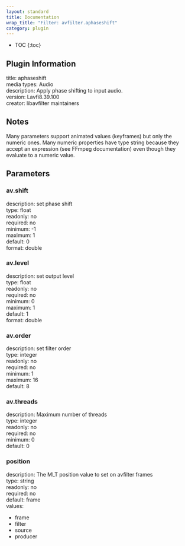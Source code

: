 ```yaml
---
layout: standard
title: Documentation
wrap_title: "Filter: avfilter.aphaseshift"
category: plugin
---
```

* TOC
{:toc}

## Plugin Information

title: aphaseshift  
media types:
Audio  
description: Apply phase shifting to input audio.  
version: Lavfi8.39.100  
creator: libavfilter maintainers  

## Notes

Many parameters support animated values (keyframes) but only the numeric ones. Many numeric properties have type string because they accept an expression (see FFmpeg documentation) even though they evaluate to a numeric value.

## Parameters

### av.shift

  
description:
set phase shift  
type: float  
readonly: no  
required: no  
minimum: -1  
maximum: 1  
default: 0  
format: double  

### av.level

  
description:
set output level  
type: float  
readonly: no  
required: no  
minimum: 0  
maximum: 1  
default: 1  
format: double  

### av.order

  
description:
set filter order  
type: integer  
readonly: no  
required: no  
minimum: 1  
maximum: 16  
default: 8  

### av.threads

  
description:
Maximum number of threads  
type: integer  
readonly: no  
required: no  
minimum: 0  
default: 0  

### position

  
description:
The MLT position value to set on avfilter frames  
type: string  
readonly: no  
required: no  
default: frame  
values:  

* frame
* filter
* source
* producer

